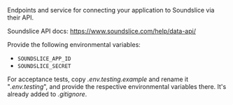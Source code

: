 
Endpoints and service for connecting your application to Soundslice via their API.

Soundslice API docs: https://www.soundslice.com/help/data-api/

Provide the following environmental variables:

* `SOUNDSLICE_APP_ID`
* `SOUNDSLICE_SECRET`

For acceptance tests, copy *.env.testing.example* and rename it "*.env.testing*", and provide the respective
environmental variables there. It's already added to *.gitignore*.
